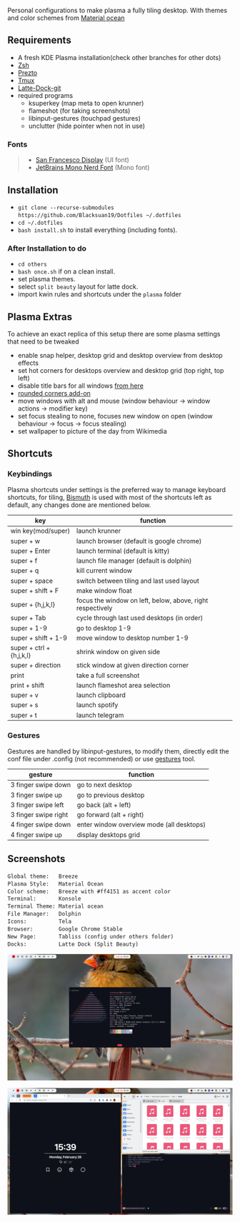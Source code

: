 Personal configurations to make plasma a fully tiling desktop. With themes and
color schemes from
[Material ocean](https://github.com/material-ocean/material-ocean)

## Requirements

- A fresh KDE Plasma installation(check other branches for other dots)
- [Zsh](https://github.com/robbyrussell/oh-my-zsh/wiki/Installing-ZSH)
- [Prezto](https://github.com/sorin-ionescu/prezto)
- [Tmux](https://github.com/tmux/tmux)
- [Latte-Dock-git](https://aur.archlinux.org/packages/latte-dock-git/)
- required programs
  - ksuperkey (map meta to open krunner)
  - flameshot (for taking screenshots)
  - libinput-gestures (touchpad gestures)
  - unclutter (hide pointer when not in use)

### Fonts

> - [San Francesco Display](https://github.com/AppleDesignResources/SanFranciscoFont)
>   (UI font)
> - [JetBrains Mono Nerd Font](https://aur.archlinux.org/packages/nerd-fonts-jetbrains-mono/)
>   (Mono font)

## Installation

- `git clone --recurse-submodules https://github.com/Blacksuan19/Dotfiles ~/.dotfiles`
- `cd ~/.dotfiles`
- `bash install.sh` to install everything (including fonts).

### After Installation to do

- `cd others`
- `bash once.sh` if on a clean install.
- set plasma themes.
- select `split beauty` layout for latte dock.
- import kwin rules and shortcuts under the `plasma` folder

## Plasma Extras

To achieve an exact replica of this setup there are some plasma settings that
need to be tweaked

- enable snap helper, desktop grid and desktop overview from desktop effects
- set hot corners for desktops overview and desktop grid (top right, top left)
- disable title bars for all windows
  [from here](https://www.reddit.com/r/unixporn/comments/4gez8w/hide_title_bars_in_kde_plasma_5/)
- [rounded corners add-on](https://github.com/matinlotfali/KDE-Rounded-Corners)
- move windows with alt and mouse (window behaviour -> window actions ->
  modifier key)
- set focus stealing to none, focuses new window on open (window behaviour ->
  focus -> focus stealing)
- set wallpaper to picture of the day from Wikimedia

## Shortcuts

### Keybindings

Plasma shortcuts under settings is the preferred way to manage keyboard
shortcuts, for tiling, [Bismuth](https://github.com/Bismuth-Forge/bismuth) is
used with most of the shortcuts left as default, any changes done are mentioned
below.

| key                      | function                                                   |
| ------------------------ | ---------------------------------------------------------- |
| win key(mod/super)       | launch krunner                                             |
| super + w                | launch browser (default is google chrome)                  |
| super + Enter            | launch terminal (default is kitty)                         |
| super + f                | launch file manager (default is dolphin)                   |
| super + q                | kill current window                                        |
| super + space            | switch between tiling and last used layout                 |
| super + shift + F        | make window float                                          |
| super + {h,j,k,l}        | focus the window on left, below, above, right respectively |
| super + Tab              | cycle through last used desktops (in order)                |
| super + 1-9              | go to desktop 1-9                                          |
| super + shift + 1-9      | move window to desktop number 1-9                          |
| super + ctrl + {h,j,k,l} | shrink window on given side                                |
| super + direction        | stick window at given direction corner                     |
| print                    | take a full screenshot                                     |
| print + shift            | launch flameshot area selection                            |
| super + v                | launch clipboard                                           |
| super + s                | launch spotify                                             |
| super + t                | launch telegram                                            |

### Gestures

Gestures are handled by libinput-gestures, to modify them, directly edit the
conf file under .config (not recommended) or use
[gestures](https://gitlab.com/cunidev/gestures) tool.

| gesture              | function                                  |
| -------------------- | ----------------------------------------- |
| 3 finger swipe down  | go to next desktop                        |
| 3 finger swipe up    | go to previous desktop                    |
| 3 finger swipe left  | go back (alt + left)                      |
| 3 finger swipe right | go forward (alt + right)                  |
| 4 finger swipe down  | enter window overview mode (all desktops) |
| 4 finger swipe up    | display desktops grid                     |

## Screenshots

```txt
Global theme:   Breeze
Plasma Style:   Material Ocean
Color scheme:   Breeze with #ff4151 as accent color
Terminal:       Konsole
Terminal Theme: Material ocean
File Manager:   Dolphin
Icons:          Tela
Browser:        Google Chrome Stable
New Page:       Tabliss (config under others folder)
Docks:          Latte Dock (Split Beauty)
```

![desktop](./screens/1.png)

![apps](./screens/2.png)
